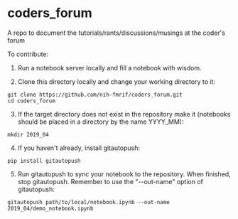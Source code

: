 # coders_forum
A repo to document the tutorials/rants/discussions/musings at the coder's forum

To contribute:

1. Run a notebook server locally and fill a notebook with wisdom.

2. Clone this directory locally and change your working directory to it:

  ```
  git clone https://github.com/nih-fmrif/coders_forum.git
  cd coders_forum
  ```

3. If the target directory does not exist in the repository make it (notebooks should be placed in a directory by the name YYYY_MM):

  ```
  mkdir 2019_04
  ```

4. If you haven't already, install gitautopush:

  ```
  pip install gitautopush
  ```

5. Run gitautopush to sync your notebook to the repository. When finished, stop gitautopush. Remember to use the "--out-name" option of gitautopush:
  ```
  gitautopush path/to/local/notebook.ipynb --out-name 2019_04/demo_notebook.ipynb
  ```